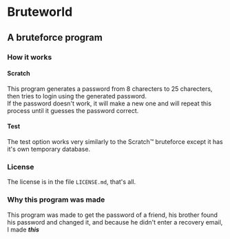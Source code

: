 # Bruteworld
## A bruteforce program
### How it works
#### Scratch
This program generates a password from 8 charecters to 25 charecters, then tries to login using the generated password.
<br>If the password doesn't work, it will make a new one and will repeat this process until it guesses the password correct.
#### Test
The test option works very similarly to the Scratch™ bruteforce except it has it's own temporary database.
### License
The license is in the file `LICENSE.md`, that's all.
### Why this program was made
This program was made to get the password of a friend, his brother found his password and changed it, and because he didn't enter a recovery email, I made **_this_**
